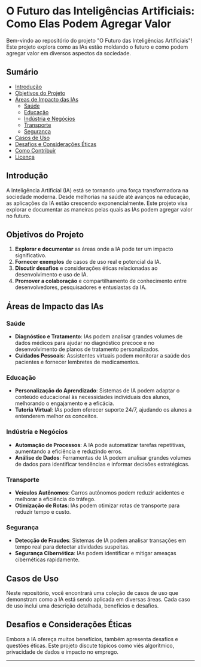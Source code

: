 # O Futuro das Inteligências Artificiais: Como Elas Podem Agregar Valor

Bem-vindo ao repositório do projeto "O Futuro das Inteligências Artificiais"! Este projeto explora como as IAs estão moldando o futuro e como podem agregar valor em diversos aspectos da sociedade.

## Sumário

- [Introdução](#introdução)
- [Objetivos do Projeto](#objetivos-do-projeto)
- [Áreas de Impacto das IAs](#áreas-de-impacto-das-ias)
  - [Saúde](#saúde)
  - [Educação](#educação)
  - [Indústria e Negócios](#indústria-e-negócios)
  - [Transporte](#transporte)
  - [Segurança](#segurança)
- [Casos de Uso](#casos-de-uso)
- [Desafios e Considerações Éticas](#desafios-e-considerações-éticas)
- [Como Contribuir](#como-contribuir)
- [Licença](#licença)

## Introdução

A Inteligência Artificial (IA) está se tornando uma força transformadora na sociedade moderna. Desde melhorias na saúde até avanços na educação, as aplicações da IA estão crescendo exponencialmente. Este projeto visa explorar e documentar as maneiras pelas quais as IAs podem agregar valor no futuro.

## Objetivos do Projeto

1. **Explorar e documentar** as áreas onde a IA pode ter um impacto significativo.
2. **Fornecer exemplos** de casos de uso real e potencial da IA.
3. **Discutir desafios** e considerações éticas relacionadas ao desenvolvimento e uso de IA.
4. **Promover a colaboração** e compartilhamento de conhecimento entre desenvolvedores, pesquisadores e entusiastas da IA.

## Áreas de Impacto das IAs

### Saúde

- **Diagnóstico e Tratamento**: IAs podem analisar grandes volumes de dados médicos para ajudar no diagnóstico precoce e no desenvolvimento de planos de tratamento personalizados.
- **Cuidados Pessoais**: Assistentes virtuais podem monitorar a saúde dos pacientes e fornecer lembretes de medicamentos.

### Educação

- **Personalização do Aprendizado**: Sistemas de IA podem adaptar o conteúdo educacional às necessidades individuais dos alunos, melhorando o engajamento e a eficácia.
- **Tutoria Virtual**: IAs podem oferecer suporte 24/7, ajudando os alunos a entenderem melhor os conceitos.

### Indústria e Negócios

- **Automação de Processos**: A IA pode automatizar tarefas repetitivas, aumentando a eficiência e reduzindo erros.
- **Análise de Dados**: Ferramentas de IA podem analisar grandes volumes de dados para identificar tendências e informar decisões estratégicas.

### Transporte

- **Veículos Autônomos**: Carros autônomos podem reduzir acidentes e melhorar a eficiência do tráfego.
- **Otimização de Rotas**: IAs podem otimizar rotas de transporte para reduzir tempo e custo.

### Segurança

- **Detecção de Fraudes**: Sistemas de IA podem analisar transações em tempo real para detectar atividades suspeitas.
- **Segurança Cibernética**: IAs podem identificar e mitigar ameaças cibernéticas rapidamente.

## Casos de Uso

Neste repositório, você encontrará uma coleção de casos de uso que demonstram como a IA está sendo aplicada em diversas áreas. Cada caso de uso inclui uma descrição detalhada, benefícios e desafios.

## Desafios e Considerações Éticas

Embora a IA ofereça muitos benefícios, também apresenta desafios e questões éticas. Este projeto discute tópicos como viés algorítmico, privacidade de dados e impacto no emprego.

---
